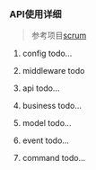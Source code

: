### API使用详细

>参考项目[scrum](https://github.com/limoxi/iscrum)

1. config
todo...

2. middleware
todo

3. api
todo...

4. business
todo...

5. model
todo...

6. event
todo...

7. command
todo...

